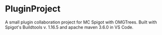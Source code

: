 # PluginProject
A small plugin collaboration project for MC Spigot with OMGTrees. Built with Spigot's Buildtools v. 1.16.5 and apache maven 3.6.0 in VS Code.
